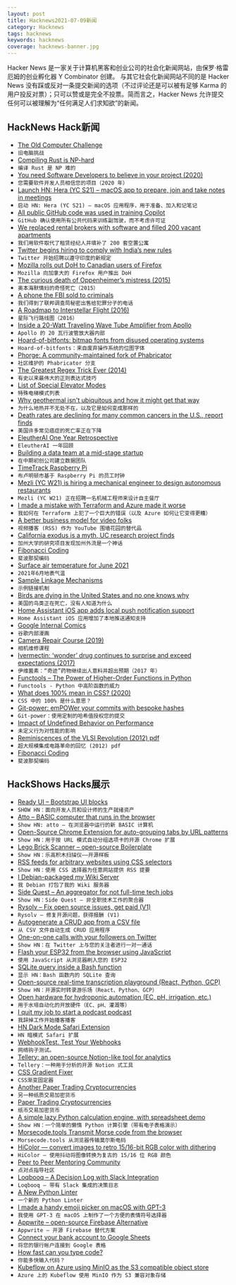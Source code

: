 ```yaml
---
layout: post
title: Hacknews2021-07-09新闻
category: Hacknews
tags: hacknews
keywords: hacknews
coverage: hacknews-banner.jpg
---
```


Hacker News 是一家关于计算机黑客和创业公司的社会化新闻网站，由保罗·格雷厄姆的创业孵化器 Y Combinator 创建。
与其它社会化新闻网站不同的是 Hacker News 没有踩或反对一条提交新闻的选项（不过评论还是可以被有足够 Karma 的用户投反对票）；只可以赞或是完全不投票。简而言之，Hacker News 允许提交任何可以被理解为“任何满足人们求知欲”的新闻。

## HackNews Hack新闻


- [The Old Computer Challenge](https://dataswamp.org/~solene/2021-07-07-old-computer-challenge.html)
- `旧电脑挑战`
- [Compiling Rust is NP-hard](https://niedzejkob.p4.team/rust-np/)
- `编译 Rust 是 NP 难的`
- [You need Software Developers to believe in your project (2020)](https://iism.org/article/you-need-software-developers-to-believe-in-your-project-45)
- `您需要软件开发人员相信您的项目（2020 年）`
- [Launch HN: Hera (YC S21) – macOS app to prepare, join and take notes in meetings](item?id=27771091)
- `启动 HN: Hera (YC S21) – macOS 应用程序，用于准备、加入和记笔记`
- [All public GitHub code was used in training Copilot](https://twitter.com/NoraDotCodes/status/1412741339771461635)
- `GitHub 确认使用所有公共代码来训练副驾驶，而不考虑许可证`
- [We replaced rental brokers with software and filled 200 vacant apartments](https://caretaker.com/blog/we-replaced-rental-brokers-with-software-and-filled-200-vacant-apartments)
- `我们用软件取代了租赁经纪人并填补了 200 套空置公寓`
- [Twitter begins hiring to comply with India’s new rules](https://www.reuters.com/world/india/twitter-appoints-india-interim-compliance-exec-fill-other-jobs-soon-2021-07-08/)
- `Twitter 开始招聘以遵守印度的新规定`
- [Mozilla rolls out DoH to Canadian users of Firefox](https://blog.mozilla.org/en/mozilla/news/firefox-by-default-dns-over-https-rollout-in-canada/)
- `Mozilla 向加拿大的 Firefox 用户推出 DoH`
- [The curious death of Oppenheimer’s mistress (2015)](http://blog.nuclearsecrecy.com/2015/12/11/the-curious-death-of-oppenheimers-mistress/)
- `奥本海默情妇的奇怪死亡（2015）`
- [A phone the FBI sold to criminals](https://www.vice.com/en/article/n7b4gg/anom-phone-arcaneos-fbi-backdoor)
- `我们得到了联邦调查局秘密出售给犯罪分子的电话`
- [A Roadmap to Interstellar Flight (2016)](https://arxiv.org/abs/1604.01356)
- `星际飞行路线图（2016）`
- [Inside a 20-Watt Traveling Wave Tube Amplifier from Apollo](http://www.righto.com/2021/07/inside-20-watt-traveling-wave-tube.html)
- `Apollo 的 20 瓦行波管放大器内部`
- [Hoard-of-bitfonts: bitmap fonts from disused operating systems](https://github.com/robhagemans/hoard-of-bitfonts)
- `Hoard-of-bitfonts：来自废弃操作系统的位图字体`
- [Phorge: A community-maintained fork of Phabricator](https://we.phorge.it/source/phorge/)
- `社区维护的 Phabricator 分支`
- [The Greatest Regex Trick Ever (2014)](http://rexegg.com/regex-best-trick.html)
- `有史以来最伟大的正则表达式技巧`
- [List of Special Elevator Modes](https://elevation.fandom.com/wiki/List_of_elevator_special_modes)
- `特殊电梯模式列表`
- [Why geothermal isn't ubiquitous and how it might get that way](https://austinvernon.eth.link/blog/geothermal.html)
- `为什么地热并不无处不在，以及它是如何变成那样的`
- [Death rates are declining for many common cancers in the U.S., report finds](https://www.statnews.com/2021/07/08/cancer-death-rates-2021/)
- `美国许多常见癌症的死亡率正在下降`
- [EleutherAI One Year Retrospective](https://blog.eleuther.ai/year-one/)
- `EleutherAI 一年回顾`
- [Building a data team at a mid-stage startup](https://erikbern.com/2021/07/07/the-data-team-a-short-story.html)
- `在中期初创公司建立数据团队`
- [TimeTrack Raspberry Pi](https://city-of-bloomington.github.io/timetrack/)
- `布卢明顿市基于 Raspberry Pi 的员工时钟`
- [Mezli (YC W21) is hiring a mechanical engineer to design autonomous restaurants](https://mezli.breezy.hr/p/ccb889373361-mechanical-design-engineer)
- `Mezli (YC W21) 正在招聘一名机械工程师来设计自主餐厅`
- [I made a mistake with Terraform and Azure made it worse](https://www.craigstuntz.com/posts/2021-07-08-how-i-made-a-giant-mistake-with-terraform.html)
- `我如何在 Terraform 上犯了一个巨大的错误（以及 Azure 如何让它变得更糟）`
- [A better business model for video folks](https://streambus.com/)
- `视频播客 (RSS) 作为 YouTube 围墙花园的替代品`
- [California exodus is a myth, UC research project finds](https://www.sfgate.com/local/article/California-exodus-is-just-a-myth-massive-UC-16301134.php)
- `加州大学的研究项目发现加州外流是一个神话`
- [Fibonacci Coding](https://en.wikipedia.org/wiki/Fibonacci_coding#Example)
- `斐波那契编码`
- [Surface air temperature for June 2021](https://climate.copernicus.eu/surface-air-temperature-june-2021)
- `2021年6月地表气温`
- [Sample Linkage Mechanisms](https://blog.rectorsquid.com/sample-linkage-mechanisms-2/)
- `示例链接机制`
- [Birds are dying in the United States and no one knows why](https://www.dw.com/en/birds-are-dying-in-the-united-states-and-no-one-knows-why/a-58163063)
- `美国的鸟类正在死亡，没有人知道为什么`
- [Home Assistant iOS app adds local push notification support](https://github.com/home-assistant/iOS/releases/tag/release%2F2021.7%2F2021.202)
- `Home Assistant iOS 应用增加了本地推送通知支持`
- [Google Internal Comics](https://goomics.net/)
- `谷歌内部漫画`
- [Camera Repair Course (2019)](https://learncamerarepair.com/productlist.php?category=1)
- `相机维修课程`
- [Ivermectin: ‘wonder’ drug continues to surprise and exceed expectations (2017)](https://www.nature.com/articles/ja201711)
- `伊维菌素：“奇迹”药物继续出人意料并超出预期（2017 年）`
- [Functools – The Power of Higher-Order Functions in Python](https://martinheinz.dev/blog/52)
- `Functools - Python 中高阶函数的威力`
- [What does 100% mean in CSS? (2020)](https://wattenberger.com/blog/css-percents)
- `CSS 中的 100% 是什么意思？`
- [Git-power: emPOWer your commits with bespoke hashes](https://github.com/CouleeApps/git-power)
- `Git-power：使用定制的哈希值授权您的提交`
- [Impact of Undefined Behavior on Performance](https://softwarebits.substack.com/p/impact-of-undefined-behavior-on-performance)
- `未定义行为对性能的影响`
- [Reminiscences of the VLSI Revolution (2012) pdf](https://ai.eecs.umich.edu/people/conway/Memoirs/VLSI/Lynn_Conway_VLSI_Reminiscences.pdf)
- `超大规模集成电路革命的回忆 (2012) pdf`
- [Fibonacci Coding](https://en.wikipedia.org/wiki/Fibonacci_coding)
- `斐波那契编码`


## HackShows Hacks展示

- [  Ready UI – Bootstrap UI blocks](https://readyui.co/)
- `SHOW HN：面向开发人员和设计师的生产就绪资产`
- [ Atto – BASIC computer that runs in the browser](https://jamesl.me/atto/)
- `Show HN: atto – 在浏览器中运行的新 BASIC 计算机`
- [ Open-Source Chrome Extension for auto-grouping tabs by URL patterns](https://github.com/jdhayford/acid-tabs-extension)
- `Show HN：用于按 URL 模式自动分组选项卡的开源 Chrome 扩展`
- [ Lego Brick Scanner – open-source Boilerplate](https://github.com/GistNoesis/BrickRegistration)
- `Show HN：乐高积木扫描仪——开源样板`
- [ RSS feeds for arbitrary websites using CSS selectors](https://feed-me-up-scotty.vincenttunru.com/)
- `Show HN：使用 CSS 选择器为任意网站提供 RSS 提要`
- [ I Debian-packaged my Wiki Server](https://gitlab.com/moasdawiki/moasdawiki-server/-/tree/master/installer/linux/debian)
- `我 Debian 打包了我的 Wiki 服务器`
- [ Side Quest – An aggregator for not full-time tech jobs](https://sidequestjobs.com/)
- `Show HN：Side Quest – 非全职技术工作的聚合器`
- [ Rysolv – Fix open source issues, get paid (V1)](https://rysolv.com/)
- `Rysolv – 修复开源问题，获得报酬 (V1)`
- [ Autogenerate a CRUD app from a CSV file](https://retool.com/utilities/generate-app-from-csv)
- `从 CSV 文件自动生成 CRUD 应用程序`
- [ One-on-one calls with your followers on Twitter](https://twixy.live/)
- `Show HN：在 Twitter 上与您的关注者进行一对一通话`
- [ Flash your ESP32 from the browser using JavaScript](https://github.com/toitware/esptool.js)
- `使用 JavaScript 从浏览器刷入您的 ESP32`
- [ SQLite query inside a Bash function](item?id=27762201)
- `显示 HN：Bash 函数内的 SQLite 查询`
- [ Open-source real-time transcription playground (React, Python, GCP)](https://github.com/saharmor/realtime-transcription-playground)
- `Show HN：开源实时转录游乐场（React、Python、GCP）`
- [ Open hardware for hydroponic automation (EC, pH, irrigation, etc.)](https://github.com/hydromisc/hydromisc)
- `用于水培自动化的开放硬件（EC、pH、灌溉等）`
- [ I quit my job to start a podcast podcast](https://open.spotify.com/episode/1ktQ8At5NlH0yVtTp2TRP4?si=cd2a4579e0844b2a)
- `我辞掉工作开始播客播客`
- [ HN Dark Mode Safari Extension](https://apps.apple.com/us/app/darker-news-for-safari/id1562920743?mt=12)
- `HN 暗模式 Safari 扩展`
- [ WebhookTest. Test Your Webhooks](https://webhooktest.com/)
- `网络钩子测试。`
- [ Tellery: an open-source Notion-like tool for analytics](https://tellery.io/)
- `Tellery：一种用于分析的开源 Notion 式工具`
- [ CSS Gradient Fixer](https://www.da.vidbuchanan.co.uk/widgets/css-gradient-fixer/)
- `CSS渐变固定器`
- [ Another Paper Trading Cryptocurrencies](https://bitcoinvsaltcoins.com)
- `另一种纸质交易加密货币`
- [ Paper Trading Cryptocurrencies](https://grpco.in/)
- `纸币交易加密货币`
- [ A simple lazy Python calculation engine, with spreadsheet demo](https://github.com/bsdz/calcengine)
- `Show HN：一个简单的懒惰 Python 计算引擎（带有电子表格演示）`
- [ Morsecode.tools Transmit Morse code from the browser](https://morsecode.tools/)
- `Morsecode.tools 从浏览器传输莫尔斯电码`
- [ HiColor — convert images to retro 15/16-bit RGB color with dithering](https://github.com/dbohdan/hicolor)
- `HiColor — 使用抖动将图像转换为复古的 15/16 位 RGB 颜色`
- [ Peer to Peer Mentoring Community](https://learn.rs/)
- `点对点指导社区`
- [ Loqbooq – A Decision Log with Slack Integration](https://loqbooq.app)
- `Loqbooq – 带有 Slack 集成的决策日志`
- [ A New Python Linter](https://github.com/guilatrova/tryceratops)
- `一个新的 Python Linter`
- [ I made a handy emoji picker on macOS with GPT-3](https://getmumu.com)
- `我使用 GPT-3 在 macOS 上制作了一个方便的表情符号选择器`
- [ Appwrite – open-source Firebase Alternative](https://github.com/appwrite)
- `Appwrite – 开源 Firebase 替代方案`
- [ Connect your bank account to Google Sheets](https://github.com/nordigen/GSheets-track-finances)
- `将您的银行帐户连接到 Google 表格`
- [ How fast can you type code?](https://codingspeedtest.com/)
- `你能多快输入代码？`
- [ Kubeflow on Azure using MinIO as the S3 compatible object store](https://blog.min.io/kubeflow-minio-azure/)
- `Azure 上的 Kubeflow 使用 MinIO 作为 S3 兼容对象存储`

